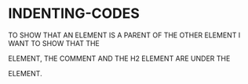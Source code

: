 # INDENTING-CODES
TO SHOW THAT AN ELEMENT IS A PARENT OF THE OTHER ELEMENT
I WANT TO SHOW THAT THE <P> ELEMENT, THE COMMENT AND THE H2 ELEMENT ARE UNDER THE <MAIN> ELEMENT.
<MAIN>
  
  </MAIN
